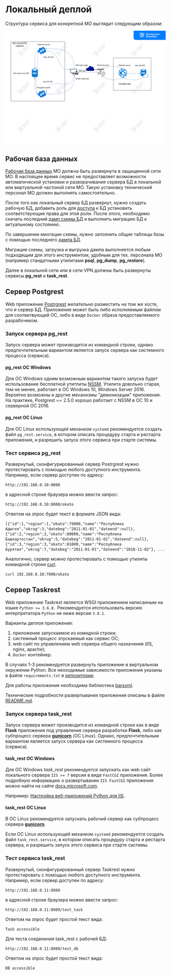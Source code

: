 # Локальный деплой

Структура сервиса для конкретной МО выглядит следующим образом:

![Сервис МО](./images/omslite_local.png)

## Рабочая база данных

[Рабочая база данных](./workdb.md) МО должна быть развернута в защищенной сети МО.
В настоящее время сервис не предоставляет возможности автоматической установки и разворачивания
сервера БД в локальной или виртуальной частоной сети МО. Такую установку технический
персонал МО должен выполнять самостоятельно.

После того как локальный сервер БД развернут, нужно создать рабочую БД, добавить роль для
[доступа](./access.md) к БД установить соответствующие права для этой роли. После этого,
необходимо скачать последний [дамп схемы БД](./workdb.md#схема-рабочей-бд) и выполнить
миграцию БД к актуальному состоянию.

По завершении миогации схемы, нужно заполнить общие таблицы базы с помощью последнего
[дампа БД](./workdb.md#дамп-рабочей-бд).

Миграция схемы, загрузка и выгрузка дампа выполняется любым подходящим для этого
инструментом, удобным для тех. персонала МО (например стандатными утилитами __psql__,
**pg_dump**, **pg_restore**).

Далее в локальной сети или в сети VPN должны быть развернуты сервисы __pg_rest__ и
__task_rest__.

## Сервер Postgrest

Web приложение [Postrgrest](./pg_rest.md) желательно разместить на том же хосте, что и
сервер БД. Приложение может быть либо исполняемым файлом для соответвующей ОС, либо в
виде `Docker` образа предоставляемого разрабочиком.

### Запуск сервера pg_rest

Запуск сервера может производится из командной строки, однако предпочтительным вариантом
является запуск сервера как системного процесса (сервиса).

#### pg_rest ОС Windows

Для ОС Windows одним возможным вариантом такого запуска будет использование бесплатной
утитлиты <a href="https://nssm.cc/" target=_blank>NSSM</a>. Утилита довольно старая, тем не
менее, работает в ОС Windows 10, Windows Server 2016. Вероятно возможны и другие механизмы
"демонизации" приложения. На практике, Postgrest == 2.5.0 хорошо работает с NSSM в ОС 10 и
серверной ОС 2016.

#### pg_rest ОС Linux

Для ОС Linux использующей механизм `systemd` рекомендуется создать файл `pg_rest.service`,
в котором описать процедуру старта и рестарта приложения, и разрешить запуск этого сервиса
при старте системы.

### Тест сервиса pg_rest

Развернутый, сконфигурированный сервер Postrgrest нужно протестировать с помощью любого
доступного инструмента. Например, если сервер доступен по адресу:

    http://192.168.0.10:8080

в адресной строке браузера можно ввести запрос:

    http://192.168.0.10:8080/okato

Ответом на зпрос будет текст в формате JSON вида:

    [{"id":1,"region":1,"okato":79000,"name":"Республика Адыгея","okrug":3,"datebeg":"2011-01-01","dateend":null},
    {"id":2,"region":2,"okato":80000,"name":"Республика Башкортостан","okrug":5,"datebeg":"2011-01-01","dateend":null},
    {"id":3,"region":3,"okato":81000,"name":"Республика Бурятия","okrug":7,"datebeg":"2011-01-01","dateend":"2018-11-02"}, ...

Аналогично, сервер можно протестировать с помощью утилиты командной строки
<a href="https://curl.se/" traget=_blank> curl</a>.

    curl 192.168.0.10:7000/okato

## Сервер Taskrest

Web приложение Taskrest является WSGI приложением написанным на языке `Python >= 3.6.8.`
Рекомендуется итспользовать версию интерпретатора `Python` не ниже версии `3.8.1`.

Варианты деплоя приложения:

1. приложение запускаемое из комндной строки;
2. системный процесс зпускаемый как сервис ОС;
3. web сайт по управлением web сервера общего назначения (IIS, nginx, apache);
4. `Docker` контейнер.

В случаях 1-3 рекомендуется развернуть приложение в виртуальном окружении Python.
Все неоходимые зависимости приложения указаны в файле `requirements.txt` в [репозитории](#).

Для работы приложения необходима библиотека [barsxml](./barsxml.md).

Технические подробности развертывания приложения описаны в файле [README.md](#).

### Запуск сервера task_rest

Запуск сервера может производится из командной строки как в виде __Flask__ приложения под
управления сервера разработки __Flask__, либо как субпроцесс сервера <a href="https://gunicorn.org/" target=_blank>__gunicorn__</a> (ОС Linux). Однако, предпочтительным вариантом является запуск сервера как системного процесса (сервиса).

#### task_rest ОС Windows

Для ОС Windows *task_rest* рекомендуется запускать как web сайт локального сервера `IIS >= 7`
версии в виде `FastCGI` приложения. Более подробную информацию о развертывании `IIS FastCGI`
приложения можно найти на сайте <a href="https://docs.microsoft.com" target=_blank>docs.microsoft.com</a>.

Например: <a href="https://docs.microsoft.com/ru-ru/visualstudio/python/configure-web-apps-for-iis-windows?view=vs-2022" target=_blank>Настройка веб-приложений Python для IIS</a>.

#### task_rest ОС Linux

В ОС Linux рекомендуется запускать рабочий сервер как субпроцесс сервера <a href="https://gunicorn.org/" target=_blank>__gunicorn__</a>.

Если ОС Linux использующей механизм `systemd` рекомендуется создать файл `task_rest.service`,
в котором описать процедуру старта и рестарта сервера, и разрешить запуск этого сервиса
при старте системы.

### Тест сервиса task_rest

Развернутый, сконфигурированный сервер Taskrest нужно протестировать с помощью любого
доступного инструмента. Например, если сервер доступен по адресу:

    http://192.168.0.11:8989

в адресной строке браузера можно ввести запрос:

    http://192.168.0.11:8989/test_task

Ответом на зпрос будет простой текст вида:

    Task accessible

Для теста соедениния task_rest с рабочей БД:

    http://192.168.0.11:8989/test_db

Ответом на зпрос будет простой текст вида:

    DB accessible
